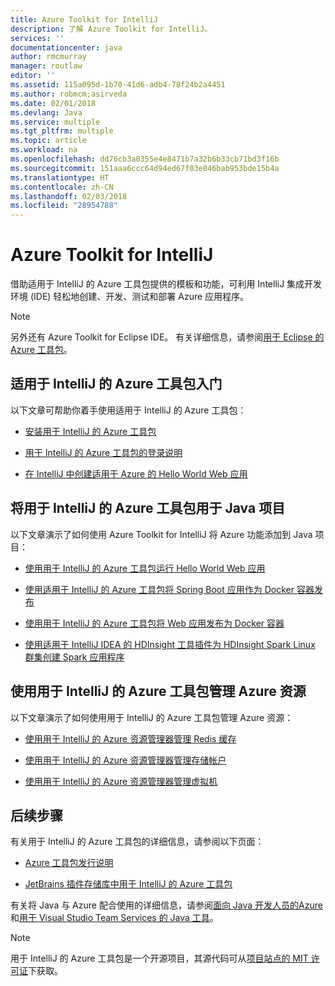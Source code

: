```yaml
---
title: Azure Toolkit for IntelliJ
description: 了解 Azure Toolkit for IntelliJ。
services: ''
documentationcenter: java
author: rmcmurray
manager: routlaw
editor: ''
ms.assetid: 115a095d-1b70-41d6-adb4-78f24b2a4451
ms.author: robmcm;asirveda
ms.date: 02/01/2018
ms.devlang: Java
ms.service: multiple
ms.tgt_pltfrm: multiple
ms.topic: article
ms.workload: na
ms.openlocfilehash: dd76cb3a0355e4e8471b7a32b6b33cb71bd3f16b
ms.sourcegitcommit: 151aaa6ccc64d94ed67f03e846bab953bde15b4a
ms.translationtype: HT
ms.contentlocale: zh-CN
ms.lasthandoff: 02/03/2018
ms.locfileid: "28954788"
---
```

# <a name="azure-toolkit-for-intellij"></a>Azure Toolkit for IntelliJ
借助适用于 IntelliJ 的 Azure 工具包提供的模板和功能，可利用 IntelliJ 集成开发环境 (IDE) 轻松地创建、开发、测试和部署 Azure 应用程序。

> [!NOTE]
> 
> 另外还有 Azure Toolkit for Eclipse IDE。 有关详细信息，请参阅[用于 Eclipse 的 Azure 工具包](../eclipse/azure-toolkit-for-eclipse.md)。
> 

## <a name="get-started-with-the-azure-toolkit-for-intellij"></a>适用于 IntelliJ 的 Azure 工具包入门
以下文章可帮助你着手使用适用于 IntelliJ 的 Azure 工具包：

* [安装用于 IntelliJ 的 Azure 工具包](azure-toolkit-for-intellij-installation.md)

* [用于 IntelliJ 的 Azure 工具包的登录说明](azure-toolkit-for-intellij-sign-in-instructions.md)

* [在 IntelliJ 中创建适用于 Azure 的 Hello World Web 应用](azure-toolkit-for-intellij-create-hello-world-web-app.md)

## <a name="use-the-azure-toolkit-for-intellij-with-your-java-projects"></a>将用于 IntelliJ 的 Azure 工具包用于 Java 项目
以下文章演示了如何使用 Azure Toolkit for IntelliJ 将 Azure 功能添加到 Java 项目：

* [使用用于 IntelliJ 的 Azure 工具包运行 Hello World Web 应用](azure-toolkit-for-intellij-hello-world-web-app-linux.md)

* [使用适用于 IntelliJ 的 Azure 工具包将 Spring Boot 应用作为 Docker 容器发布](azure-toolkit-for-intellij-publish-spring-boot-docker-app.md)

* [使用用于 IntelliJ 的 Azure 工具包将 Web 应用发布为 Docker 容器](azure-toolkit-for-intellij-publish-as-docker-container.md)

* [使用适用于 IntelliJ IDEA 的 HDInsight 工具插件为 HDInsight Spark Linux 群集创建 Spark 应用程序](/azure/hdinsight/hdinsight-apache-spark-intellij-tool-plugin)

## <a name="manage-azure-resources-using-the-azure-toolkit-for-intellij"></a>使用用于 IntelliJ 的 Azure 工具包管理 Azure 资源
以下文章演示了如何使用用于 IntelliJ 的 Azure 工具包管理 Azure 资源：

* [使用用于 IntelliJ 的 Azure 资源管理器管理 Redis 缓存](azure-toolkit-for-intellij-managing-redis-caches-using-azure-explorer.md)

* [使用用于 IntelliJ 的 Azure 资源管理器管理存储帐户](azure-toolkit-for-intellij-managing-virtual-machines-using-azure-explorer.md)

* [使用用于 IntelliJ 的 Azure 资源管理器管理虚拟机](azure-toolkit-for-intellij-managing-storage-accounts-using-azure-explorer.md)

## <a name="next-steps"></a>后续步骤

有关用于 IntelliJ 的 Azure 工具包的详细信息，请参阅以下页面：

* [Azure 工具包发行说明](https://github.com/Microsoft/azure-tools-for-java/releases)

* [JetBrains 插件存储库中用于 IntelliJ 的 Azure 工具包](https://plugins.jetbrains.com/plugin/8053-azure-toolkit-for-intellij)

有关将 Java 与 Azure 配合使用的详细信息，请参阅[面向 Java 开发人员的Azure](https://docs.microsoft.com/java/azure/) 和[用于 Visual Studio Team Services 的 Java 工具](https://java.visualstudio.com/)。

> [!NOTE]
> 
> 用于 IntelliJ 的 Azure 工具包是一个开源项目，其源代码可从[项目站点的 MIT 许可证](https://github.com/microsoft/azure-tools-for-java)下获取。
> 

<!-- [!INCLUDE [azure-toolkit-for-intellij-additional-resources](../includes/azure-toolkit-for-intellij-additional-resources.md)] -->

<!-- URL List -->

[Azure for Java Developers]: https://docs.microsoft.com/java/azure/
[Java Tools for Visual Studio Team Services]: https://java.visualstudio.com/

<!-- Temporarily Deprecated URLs -->

<!-- [Debug a Java Web App on Azure in IntelliJ]: ./app-service-web/app-service-web-debug-java-web-app-in-intellij.md -->
